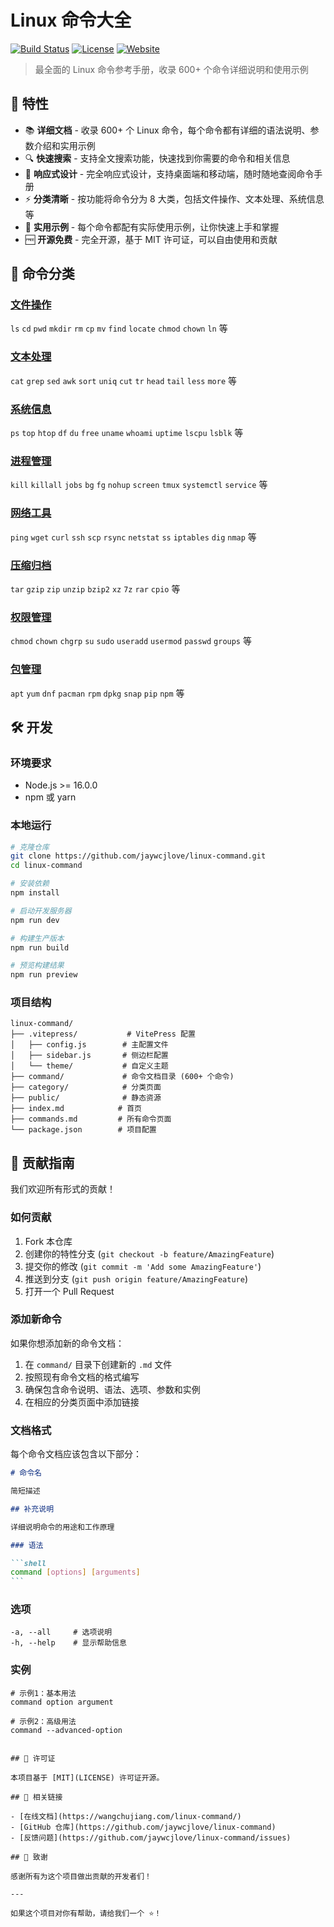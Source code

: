 # Linux 命令大全

[![Build Status](https://img.shields.io/badge/build-passing-brightgreen.svg)](https://github.com/jaywcjlove/linux-command)
[![License](https://img.shields.io/badge/license-MIT-blue.svg)](LICENSE)
[![Website](https://img.shields.io/badge/website-online-brightgreen.svg)](https://wangchujiang.com/linux-command/)

> 最全面的 Linux 命令参考手册，收录 600+ 个命令详细说明和使用示例

## 🚀 特性

- 📚 **详细文档** - 收录 600+ 个 Linux 命令，每个命令都有详细的语法说明、参数介绍和实用示例
- 🔍 **快速搜索** - 支持全文搜索功能，快速找到你需要的命令和相关信息
- 📱 **响应式设计** - 完全响应式设计，支持桌面端和移动端，随时随地查阅命令手册
- ⚡ **分类清晰** - 按功能将命令分为 8 大类，包括文件操作、文本处理、系统信息等
- 🎯 **实用示例** - 每个命令都配有实际使用示例，让你快速上手和掌握
- 🆓 **开源免费** - 完全开源，基于 MIT 许可证，可以自由使用和贡献

## 📂 命令分类

### [文件操作](/category/file-operations)

`ls` `cd` `pwd` `mkdir` `rm` `cp` `mv` `find` `locate` `chmod` `chown` `ln` 等

### [文本处理](/category/text-processing)

`cat` `grep` `sed` `awk` `sort` `uniq` `cut` `tr` `head` `tail` `less` `more` 等

### [系统信息](/category/system-info)

`ps` `top` `htop` `df` `du` `free` `uname` `whoami` `uptime` `lscpu` `lsblk` 等

### [进程管理](/category/process-management)

`kill` `killall` `jobs` `bg` `fg` `nohup` `screen` `tmux` `systemctl` `service` 等

### [网络工具](/category/network-tools)

`ping` `wget` `curl` `ssh` `scp` `rsync` `netstat` `ss` `iptables` `dig` `nmap` 等

### [压缩归档](/category/archive-compression)

`tar` `gzip` `zip` `unzip` `bzip2` `xz` `7z` `rar` `cpio` 等

### [权限管理](/category/permissions)

`chmod` `chown` `chgrp` `su` `sudo` `useradd` `usermod` `passwd` `groups` 等

### [包管理](/category/package-management)

`apt` `yum` `dnf` `pacman` `rpm` `dpkg` `snap` `pip` `npm` 等

## 🛠️ 开发

### 环境要求

- Node.js >= 16.0.0
- npm 或 yarn

### 本地运行

```bash
# 克隆仓库
git clone https://github.com/jaywcjlove/linux-command.git
cd linux-command

# 安装依赖
npm install

# 启动开发服务器
npm run dev

# 构建生产版本
npm run build

# 预览构建结果
npm run preview
```

### 项目结构

```
linux-command/
├── .vitepress/           # VitePress 配置
│   ├── config.js        # 主配置文件
│   ├── sidebar.js       # 侧边栏配置
│   └── theme/           # 自定义主题
├── command/             # 命令文档目录 (600+ 个命令)
├── category/            # 分类页面
├── public/              # 静态资源
├── index.md            # 首页
├── commands.md         # 所有命令页面
└── package.json        # 项目配置
```

## 🤝 贡献指南

我们欢迎所有形式的贡献！

### 如何贡献

1. Fork 本仓库
2. 创建你的特性分支 (`git checkout -b feature/AmazingFeature`)
3. 提交你的修改 (`git commit -m 'Add some AmazingFeature'`)
4. 推送到分支 (`git push origin feature/AmazingFeature`)
5. 打开一个 Pull Request

### 添加新命令

如果你想添加新的命令文档：

1. 在 `command/` 目录下创建新的 `.md` 文件
2. 按照现有命令文档的格式编写
3. 确保包含命令说明、语法、选项、参数和实例
4. 在相应的分类页面中添加链接

### 文档格式

每个命令文档应该包含以下部分：

````markdown
# 命令名

简短描述

## 补充说明

详细说明命令的用途和工作原理

### 语法

```shell
command [options] [arguments]
```
````

### 选项

```shell
-a, --all     # 选项说明
-h, --help    # 显示帮助信息
```

### 实例

```shell
# 示例1：基本用法
command option argument

# 示例2：高级用法
command --advanced-option
```

```

## 📄 许可证

本项目基于 [MIT](LICENSE) 许可证开源。

## 🔗 相关链接

- [在线文档](https://wangchujiang.com/linux-command/)
- [GitHub 仓库](https://github.com/jaywcjlove/linux-command)
- [反馈问题](https://github.com/jaywcjlove/linux-command/issues)

## 🙏 致谢

感谢所有为这个项目做出贡献的开发者们！

---

如果这个项目对你有帮助，请给我们一个 ⭐️！
```
